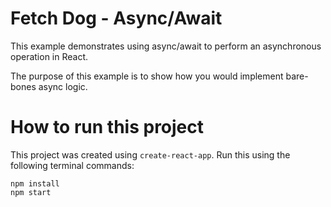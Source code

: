 # Fetch Dog - Async/Await

This example demonstrates using async/await to perform an asynchronous operation in React.

The purpose of this example is to show how you would implement bare-bones async logic.

# How to run this project
This project was created using `create-react-app`.  Run this using the following terminal commands:
```
npm install
npm start
```
